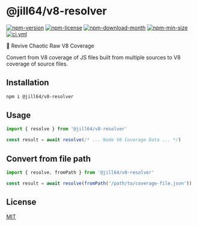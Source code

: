 <!----- BEGIN GHOST DOCS HEADER ----->

# @jill64/v8-resolver

<!----- BEGIN GHOST DOCS BADGES ----->

<a href="https://npmjs.com/package/@jill64/v8-resolver"><img src="https://img.shields.io/npm/v/@jill64/v8-resolver" alt="npm-version" /></a> <a href="https://npmjs.com/package/@jill64/v8-resolver"><img src="https://img.shields.io/npm/l/@jill64/v8-resolver" alt="npm-license" /></a> <a href="https://npmjs.com/package/@jill64/v8-resolver"><img src="https://img.shields.io/npm/dm/@jill64/v8-resolver" alt="npm-download-month" /></a> <a href="https://npmjs.com/package/@jill64/v8-resolver"><img src="https://img.shields.io/bundlephobia/min/@jill64/v8-resolver" alt="npm-min-size" /></a> <a href="https://github.com/jill64/v8-resolver/actions/workflows/ci.yml"><img src="https://github.com/jill64/v8-resolver/actions/workflows/ci.yml/badge.svg" alt="ci.yml" /></a>

<!----- END GHOST DOCS BADGES ----->

🔱 Revive Chaotic Raw V8 Coverage

<!----- END GHOST DOCS HEADER ----->

Convert from V8 coverage of JS files built from multiple sources to V8 coverage of source files.

## Installation

```sh
npm i @jill64/v8-resolver
```

## Usage

```js
import { resolve } from '@jill64/v8-resolver'

const result = await resolve(/* ... Node V8 Coverage Data ... */)
```

## Convert from file path

```js
import { resolve, fromPath } from '@jill64/v8-resolver'

const result = await resolve(fromPath('/path/to/coverage-file.json'))
```

<!----- BEGIN GHOST DOCS FOOTER ----->

## License

[MIT](LICENSE)

<!----- END GHOST DOCS FOOTER ----->

```

```
